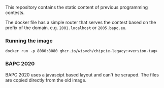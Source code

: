 This repository contains the static content of previous programming contests.

The docker file has a simple router that serves the contest based on the prefix of the domain. e.g. `2001.localhost` or `2005.bapc.eu`.

### Running the image
`docker run -p 8080:8080 ghcr.io/wisvch/chipcie-legacy:<version-tag> `

### BAPC 2020
BAPC 2020 uses a javascipt based layout and can't be scraped. The files are copied directly from the old image.

